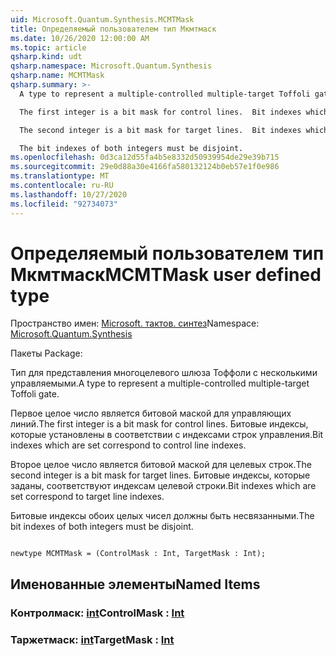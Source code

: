 ```yaml
---
uid: Microsoft.Quantum.Synthesis.MCMTMask
title: Определяемый пользователем тип Мкмтмаск
ms.date: 10/26/2020 12:00:00 AM
ms.topic: article
qsharp.kind: udt
qsharp.namespace: Microsoft.Quantum.Synthesis
qsharp.name: MCMTMask
qsharp.summary: >-
  A type to represent a multiple-controlled multiple-target Toffoli gate.

  The first integer is a bit mask for control lines.  Bit indexes which are set correspond to control line indexes.

  The second integer is a bit mask for target lines.  Bit indexes which are set correspond to target line indexes.

  The bit indexes of both integers must be disjoint.
ms.openlocfilehash: 0d3ca12d55fa4b5e8332d50939954de29e39b715
ms.sourcegitcommit: 29e0d88a30e4166fa580132124b0eb57e1f0e986
ms.translationtype: MT
ms.contentlocale: ru-RU
ms.lasthandoff: 10/27/2020
ms.locfileid: "92734073"
---
```

# <a name="mcmtmask-user-defined-type"></a><span data-ttu-id="2a3ee-102">Определяемый пользователем тип Мкмтмаск</span><span class="sxs-lookup"><span data-stu-id="2a3ee-102">MCMTMask user defined type</span></span>

<span data-ttu-id="2a3ee-103">Пространство имен: [Microsoft. тактов. синтез](xref:Microsoft.Quantum.Synthesis)</span><span class="sxs-lookup"><span data-stu-id="2a3ee-103">Namespace: [Microsoft.Quantum.Synthesis](xref:Microsoft.Quantum.Synthesis)</span></span>

<span data-ttu-id="2a3ee-104">Пакеты [](https://nuget.org/packages/)</span><span class="sxs-lookup"><span data-stu-id="2a3ee-104">Package: [](https://nuget.org/packages/)</span></span>


<span data-ttu-id="2a3ee-105">Тип для представления многоцелевого шлюза Тоффоли с несколькими управляемыми.</span><span class="sxs-lookup"><span data-stu-id="2a3ee-105">A type to represent a multiple-controlled multiple-target Toffoli gate.</span></span>

<span data-ttu-id="2a3ee-106">Первое целое число является битовой маской для управляющих линий.</span><span class="sxs-lookup"><span data-stu-id="2a3ee-106">The first integer is a bit mask for control lines.</span></span>  <span data-ttu-id="2a3ee-107">Битовые индексы, которые установлены в соответствии с индексами строк управления.</span><span class="sxs-lookup"><span data-stu-id="2a3ee-107">Bit indexes which are set correspond to control line indexes.</span></span>

<span data-ttu-id="2a3ee-108">Второе целое число является битовой маской для целевых строк.</span><span class="sxs-lookup"><span data-stu-id="2a3ee-108">The second integer is a bit mask for target lines.</span></span>  <span data-ttu-id="2a3ee-109">Битовые индексы, которые заданы, соответствуют индексам целевой строки.</span><span class="sxs-lookup"><span data-stu-id="2a3ee-109">Bit indexes which are set correspond to target line indexes.</span></span>

<span data-ttu-id="2a3ee-110">Битовые индексы обоих целых чисел должны быть несвязанными.</span><span class="sxs-lookup"><span data-stu-id="2a3ee-110">The bit indexes of both integers must be disjoint.</span></span>

```qsharp

newtype MCMTMask = (ControlMask : Int, TargetMask : Int);
```



## <a name="named-items"></a><span data-ttu-id="2a3ee-111">Именованные элементы</span><span class="sxs-lookup"><span data-stu-id="2a3ee-111">Named Items</span></span>

### <a name="controlmask--int"></a><span data-ttu-id="2a3ee-112">Контролмаск: [int](xref:microsoft.quantum.lang-ref.int)</span><span class="sxs-lookup"><span data-stu-id="2a3ee-112">ControlMask : [Int](xref:microsoft.quantum.lang-ref.int)</span></span>


### <a name="targetmask--int"></a><span data-ttu-id="2a3ee-113">Таржетмаск: [int](xref:microsoft.quantum.lang-ref.int)</span><span class="sxs-lookup"><span data-stu-id="2a3ee-113">TargetMask : [Int](xref:microsoft.quantum.lang-ref.int)</span></span>

